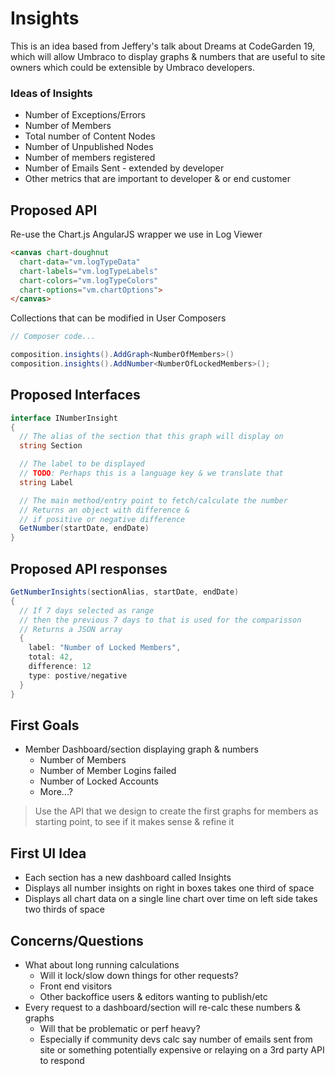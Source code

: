 # Insights
This is an idea based from Jeffery's talk about Dreams at CodeGarden 19, which will allow Umbraco to display graphs & numbers that are useful to site owners which could be extensible by Umbraco developers.

### Ideas of Insights
* Number of Exceptions/Errors
* Number of Members
* Total number of Content Nodes
* Number of Unpublished Nodes
* Number of members registered
* Number of Emails Sent - extended by developer
* Other metrics that are important to developer & or end customer

## Proposed API
Re-use the Chart.js AngularJS wrapper we use in Log Viewer
```html
<canvas chart-doughnut
  chart-data="vm.logTypeData"
  chart-labels="vm.logTypeLabels"
  chart-colors="vm.logTypeColors"
  chart-options="vm.chartOptions">
</canvas>
```

Collections that can be modified in User Composers

```csharp
// Composer code...

composition.insights().AddGraph<NumberOfMembers>()
composition.insights().AddNumber<NumberOfLockedMembers>();
```

## Proposed Interfaces
```csharp
interface INumberInsight
{
  // The alias of the section that this graph will display on
  string Section

  // The label to be displayed
  // TODO: Perhaps this is a language key & we translate that
  string Label

  // The main method/entry point to fetch/calculate the number
  // Returns an object with difference & 
  // if positive or negative difference
  GetNumber(startDate, endDate)
}
```

## Proposed API responses
```csharp
GetNumberInsights(sectionAlias, startDate, endDate)
{
  // If 7 days selected as range
  // then the previous 7 days to that is used for the comparisson
  // Returns a JSON array
  {
    label: "Number of Locked Members",
    total: 42,
    difference: 12
    type: postive/negative
  }
}
```

## First Goals
* Member Dashboard/section displaying graph & numbers
  * Number of Members
  * Number of Member Logins failed
  * Number of Locked Accounts
  * More...?

> Use the API that we design to create the first graphs for members as starting point, to see if it makes sense & refine it

## First UI Idea
* Each section has a new dashboard called Insights
* Displays all number insights on right in boxes takes one third of space
* Displays all chart data on a single line chart over time on left side takes two thirds of space

## Concerns/Questions
* What about long running calculations
  * Will it lock/slow down things for other requests?
  * Front end visitors
  * Other backoffice users & editors wanting to publish/etc
* Every request to a dashboard/section will re-calc these numbers & graphs
  * Will that be problematic or perf heavy?
  * Especially if community devs calc say number of emails sent from site or something potentially expensive or relaying on a 3rd party API to respond
